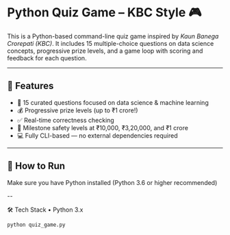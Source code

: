# Python Quiz Game – KBC Style 🎮

This is a Python-based command-line quiz game inspired by *Kaun Banega Crorepati (KBC)*. It includes 15 multiple-choice questions on data science concepts, progressive prize levels, and a game loop with scoring and feedback for each question.

---

## 📌 Features

- 🧠 15 curated questions focused on data science & machine learning
- 💰 Progressive prize levels (up to ₹1 crore!)
- ✅ Real-time correctness checking
- 🎯 Milestone safety levels at ₹10,000, ₹3,20,000, and ₹1 crore
- 💻 Fully CLI-based — no external dependencies required

---

## 🚀 How to Run

Make sure you have Python installed (Python 3.6 or higher recommended)

--

🛠️ Tech Stack
• Python 3.x

```bash
python quiz_game.py

